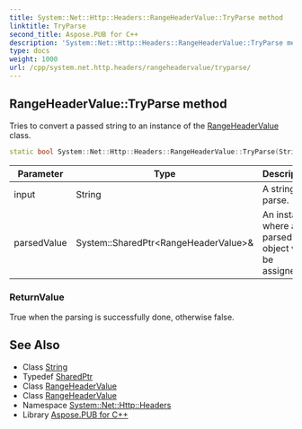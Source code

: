 ```yaml
---
title: System::Net::Http::Headers::RangeHeaderValue::TryParse method
linktitle: TryParse
second_title: Aspose.PUB for C++
description: 'System::Net::Http::Headers::RangeHeaderValue::TryParse method. Tries to convert a passed string to an instance of the RangeHeaderValue class in C++.'
type: docs
weight: 1000
url: /cpp/system.net.http.headers/rangeheadervalue/tryparse/
---
```

## RangeHeaderValue::TryParse method


Tries to convert a passed string to an instance of the [RangeHeaderValue](../) class.

```cpp
static bool System::Net::Http::Headers::RangeHeaderValue::TryParse(String input, System::SharedPtr<RangeHeaderValue> &parsedValue)
```


| Parameter | Type | Description |
| --- | --- | --- |
| input | String | A string to parse. |
| parsedValue | System::SharedPtr\<RangeHeaderValue\>\& | An instance where a parsed object will be assigned. |

### ReturnValue

True when the parsing is successfully done, otherwise false.

## See Also

* Class [String](../../../system/string/)
* Typedef [SharedPtr](../../../system/sharedptr/)
* Class [RangeHeaderValue](../)
* Class [RangeHeaderValue](../)
* Namespace [System::Net::Http::Headers](../../)
* Library [Aspose.PUB for C++](../../../)
